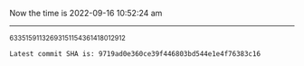 Now the time is 2022-09-16 10:52:24 am

---

<small>63351591132693151154361418012912</small>

```txt
Latest commit SHA is: 9719ad0e360ce39f446803bd544e1e4f76383c16
```
